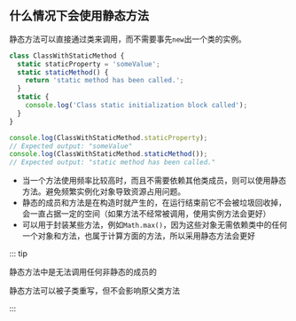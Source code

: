 ## 什么情况下会使用静态方法

静态方法可以直接通过类来调用，而不需要事先`new`出一个类的实例。

```js
class ClassWithStaticMethod {
  static staticProperty = 'someValue';
  static staticMethod() {
    return 'static method has been called.';
  }
  static {
    console.log('Class static initialization block called');
  }
}

console.log(ClassWithStaticMethod.staticProperty);
// Expected output: "someValue"
console.log(ClassWithStaticMethod.staticMethod());
// Expected output: "static method has been called."
```

- 当一个方法使用频率比较高时，而且不需要依赖其他类成员，则可以使用静态方法。避免频繁实例化对象导致资源占用问题。
- 静态的成员和方法是在构造时就产生的，在运行结束前它不会被垃圾回收掉，会一直占据一定的空间（如果方法不经常被调用，使用实例方法会更好）
- 可以用于封装某些方法，例如`Math.max()`，因为这些对象无需依赖类中的任何一个对象和方法，也属于计算方面的方法，所以采用静态方法会更好


::: tip

静态方法中是无法调用任何非静态的成员的

静态方法可以被子类重写，但不会影响原父类方法

:::